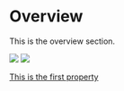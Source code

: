 # Overview
This is the overview section.

![](/images/Cap1.JPG)
![](/images/Cap2.JPG)

[This is the first property](FirstProperty.md)

